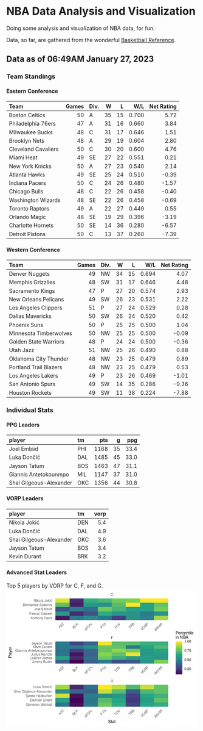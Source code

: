 # NBA Data Analysis and Visualization

Doing some analysis and visualization of NBA data, for fun.

Data, so far, are gathered from the wonderful [Basketball
Reference](https://www.basketball-reference.com/).

## Data as of 06:49AM January 27, 2023

### Team Standings

#### Eastern Conference

| Team                | Games | Div. |   W |   L |   W/L | Net Rating |
|:--------------------|------:|:-----|----:|----:|------:|-----------:|
| Boston Celtics      |    50 | A    |  35 |  15 | 0.700 |       5.72 |
| Philadelphia 76ers  |    47 | A    |  31 |  16 | 0.660 |       3.84 |
| Milwaukee Bucks     |    48 | C    |  31 |  17 | 0.646 |       1.51 |
| Brooklyn Nets       |    48 | A    |  29 |  19 | 0.604 |       2.80 |
| Cleveland Cavaliers |    50 | C    |  30 |  20 | 0.600 |       4.76 |
| Miami Heat          |    49 | SE   |  27 |  22 | 0.551 |       0.21 |
| New York Knicks     |    50 | A    |  27 |  23 | 0.540 |       2.14 |
| Atlanta Hawks       |    49 | SE   |  25 |  24 | 0.510 |      -0.39 |
| Indiana Pacers      |    50 | C    |  24 |  26 | 0.480 |      -1.57 |
| Chicago Bulls       |    48 | C    |  22 |  26 | 0.458 |      -0.40 |
| Washington Wizards  |    48 | SE   |  22 |  26 | 0.458 |      -0.69 |
| Toronto Raptors     |    49 | A    |  22 |  27 | 0.449 |       0.55 |
| Orlando Magic       |    48 | SE   |  19 |  29 | 0.396 |      -3.19 |
| Charlotte Hornets   |    50 | SE   |  14 |  36 | 0.280 |      -6.57 |
| Detroit Pistons     |    50 | C    |  13 |  37 | 0.260 |      -7.39 |

#### Western Conference

| Team                   | Games | Div. |   W |   L |   W/L | Net Rating |
|:-----------------------|------:|:-----|----:|----:|------:|-----------:|
| Denver Nuggets         |    49 | NW   |  34 |  15 | 0.694 |       4.07 |
| Memphis Grizzlies      |    48 | SW   |  31 |  17 | 0.646 |       4.48 |
| Sacramento Kings       |    47 | P    |  27 |  20 | 0.574 |       2.93 |
| New Orleans Pelicans   |    49 | SW   |  26 |  23 | 0.531 |       2.22 |
| Los Angeles Clippers   |    51 | P    |  27 |  24 | 0.529 |       0.28 |
| Dallas Mavericks       |    50 | SW   |  26 |  24 | 0.520 |       0.42 |
| Phoenix Suns           |    50 | P    |  25 |  25 | 0.500 |       1.04 |
| Minnesota Timberwolves |    50 | NW   |  25 |  25 | 0.500 |      -0.09 |
| Golden State Warriors  |    48 | P    |  24 |  24 | 0.500 |      -0.36 |
| Utah Jazz              |    51 | NW   |  25 |  26 | 0.490 |       0.88 |
| Oklahoma City Thunder  |    48 | NW   |  23 |  25 | 0.479 |       0.89 |
| Portland Trail Blazers |    48 | NW   |  23 |  25 | 0.479 |       0.53 |
| Los Angeles Lakers     |    49 | P    |  23 |  26 | 0.469 |      -1.01 |
| San Antonio Spurs      |    49 | SW   |  14 |  35 | 0.286 |      -9.36 |
| Houston Rockets        |    49 | SW   |  11 |  38 | 0.224 |      -7.88 |

### Individual Stats

#### PPG Leaders

| player                  | tm  |  pts |   g |  ppg |
|:------------------------|:----|-----:|----:|-----:|
| Joel Embiid             | PHI | 1168 |  35 | 33.4 |
| Luka Dončić             | DAL | 1485 |  45 | 33.0 |
| Jayson Tatum            | BOS | 1463 |  47 | 31.1 |
| Giannis Antetokounmpo   | MIL | 1147 |  37 | 31.0 |
| Shai Gilgeous-Alexander | OKC | 1356 |  44 | 30.8 |

#### VORP Leaders

| player                  | tm  | vorp |
|:------------------------|:----|-----:|
| Nikola Jokić            | DEN |  5.4 |
| Luka Dončić             | DAL |  4.9 |
| Shai Gilgeous-Alexander | OKC |  3.6 |
| Jayson Tatum            | BOS |  3.4 |
| Kevin Durant            | BRK |  3.2 |

#### Advanced Stat Leaders

Top 5 players by VORP for C, F, and G.
![](README_files/figure-gfm/README-unnamed-chunk-7-1.png)<!-- -->
